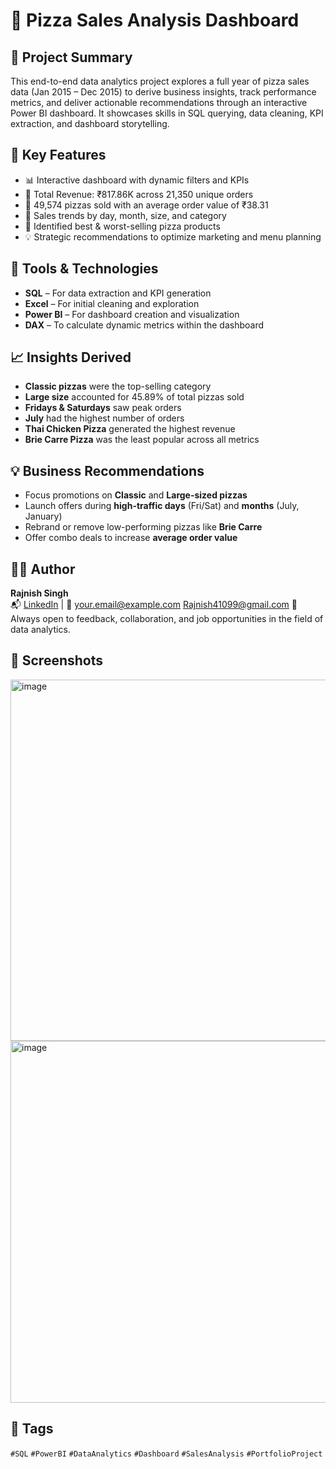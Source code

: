 
# 🍕 Pizza Sales Analysis Dashboard

## 📌 Project Summary
This end-to-end data analytics project explores a full year of pizza sales data (Jan 2015 – Dec 2015) to derive business insights, track performance metrics, and deliver actionable recommendations through an interactive Power BI dashboard. It showcases skills in SQL querying, data cleaning, KPI extraction, and dashboard storytelling.

## 🚀 Key Features
- 📊 Interactive dashboard with dynamic filters and KPIs
- 🧾 Total Revenue: ₹817.86K across 21,350 unique orders
- 🍕 49,574 pizzas sold with an average order value of ₹38.31
- 📅 Sales trends by day, month, size, and category
- 🥇 Identified best & worst-selling pizza products
- 💡 Strategic recommendations to optimize marketing and menu planning

## 🧰 Tools & Technologies
- **SQL** – For data extraction and KPI generation  
- **Excel** – For initial cleaning and exploration  
- **Power BI** – For dashboard creation and visualization  
- **DAX** – To calculate dynamic metrics within the dashboard

## 📈 Insights Derived
- **Classic pizzas** were the top-selling category  
- **Large size** accounted for 45.89% of total pizzas sold  
- **Fridays & Saturdays** saw peak orders  
- **July** had the highest number of orders  
- **Thai Chicken Pizza** generated the highest revenue  
- **Brie Carre Pizza** was the least popular across all metrics

## 💡 Business Recommendations
- Focus promotions on **Classic** and **Large-sized pizzas**
- Launch offers during **high-traffic days** (Fri/Sat) and **months** (July, January)
- Rebrand or remove low-performing pizzas like **Brie Carre**
- Offer combo deals to increase **average order value**


## 👨‍💻 Author
**Rajnish Singh**  
📬 [LinkedIn]([ttps://www.linkedin.com/in/rajnish-singh-1b0946214/]) | 📧 your.email@example.com  Rajnish41099@gmail.com
💬 Always open to feedback, collaboration, and job opportunities in the field of data analytics.

## 📸 Screenshots
<img width="1043" height="578" alt="image" src="https://github.com/user-attachments/assets/252242ed-34e5-4b1d-b473-9c63e5247515" />
<img width="1051" height="579" alt="image" src="https://github.com/user-attachments/assets/4ca86e81-7bfb-4b8f-af73-cceeb2c6f648" />



## 🔖 Tags
`#SQL` `#PowerBI` `#DataAnalytics` `#Dashboard` `#SalesAnalysis` `#PortfolioProject`
